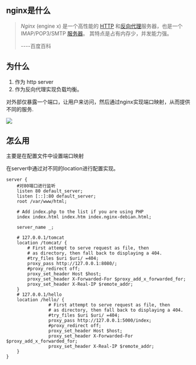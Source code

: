 ## nginx是什么

> *Nginx* (engine x) 是一个高性能的 [HTTP](https://baike.baidu.com/item/HTTP) 和[反向代理](https://baike.baidu.com/item/%E5%8F%8D%E5%90%91%E4%BB%A3%E7%90%86/7793488)服务器，也是一个 IMAP/POP3/SMTP [服务器](https://baike.baidu.com/item/%E6%9C%8D%E5%8A%A1%E5%99%A8/100571)。 其特点是占有内存少，并发能力强。
>
> ----百度百科

## 为什么

1. 作为 http server
2. 作为反向代理实现负载均衡。

对外部仅暴露一个端口，让用户来访问，然后通过nginx实现端口映射，从而提供不同的服务.

![](https://note.youdao.com/yws/public/resource/a84cb61f17061803a6d37d1450c765de/xmlnote/2BC56AA0EE1442BB91F66408358A3537/3017)

## 怎么用

主要是在配置文件中设置端口映射

在server中通过对不同的location进行配置实现。

```shell
server {
    #对80端口进行监听
	listen 80 default_server;
	listen [::]:80 default_server;
	root /var/www/html;

	# Add index.php to the list if you are using PHP
	index index.html index.htm index.nginx-debian.html;

	server_name _;
    
    # 127.0.0.1/tomcat
	location /tomcat/ {
		# First attempt to serve request as file, then
		# as directory, then fall back to displaying a 404.
		#try_files $uri $uri/ =404;
		proxy_pass http://127.0.0.1:8080/;
		#proxy_redirect off;
		proxy_set_header Host $host;
		proxy_set_header X-Forwarded-For $proxy_add_x_forwarded_for;
		proxy_set_header X-Real-IP $remote_addr;
	}
	# 127.0.0.1/hello
    location /hello/ {
                # First attempt to serve request as file, then
                # as directory, then fall back to displaying a 404.
                #try_files $uri $uri/ =404;
                proxy_pass http://127.0.0.1:5000/index;
                #proxy_redirect off;
                proxy_set_header Host $host;
                proxy_set_header X-Forwarded-For $proxy_add_x_forwarded_for;
                proxy_set_header X-Real-IP $remote_addr;
    }
}

```

